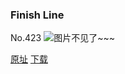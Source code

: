 ### Finish Line
No.423
![图片不见了~~~](https://imgs.xkcd.com/comics/finish_line.png)

[原址](https://xkcd.com//423) [下载](https://imgs.xkcd.com/comics/finish_line.png)

